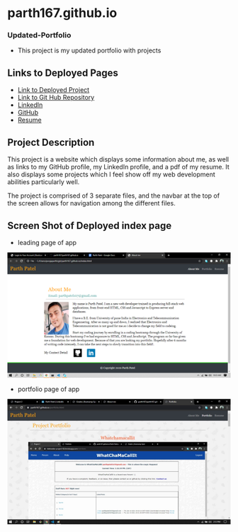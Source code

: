 # parth167.github.io

### Updated-Portfolio

- This project is my updated portfolio with projects

## Links to Deployed Pages

- [Link to Deployed Project](https://parth167.github.io/)
- [Link to Git Hub Repository](https://github.com/parth167/parth167.github.io.git)
- [LinkedIn](https://www.linkedin.com/in/parth-patel-4725381b5/)
- [GitHub](https://github.com/parth167/)
- [Resume](https://github.com/parth167/parth167.github.io/blob/master/assets/images/Parth%20Patel.pdf)

## Project Description

This project is a website which displays some information about me, as well as links to my GitHub profile, my LinkedIn profile, and a pdf of my resume. It also displays some projects which I feel show off my web development abilities particularly well.

The project is comprised of 3 separate files, and the navbar at the top of the screen allows for navigation among the different files.

## Screen Shot of Deployed index page

- leading page of app

![Screenshot of index](https://github.com/parth167/parth167.github.io/blob/master/assets/images/about.png)

- portfolio page of app

![Screenshot of portfolio](https://github.com/parth167/parth167.github.io/blob/master/assets/images/portfolio2.jpg)
